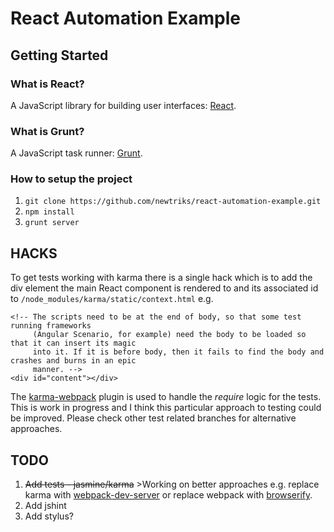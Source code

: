 # React Automation Example

## Getting Started

### What is React?

A JavaScript library for building user interfaces: [React](http://facebook.github.io/).

### What is Grunt?

A JavaScript task runner: [Grunt](http://gruntjs.com/).

### How to setup the project

1. `git clone https://github.com/newtriks/react-automation-example.git`
2. `npm install`
3. `grunt server`

## HACKS

To get tests working with karma there is a single hack which is to add the div element the main React component is rendered to and its associated id to `/node_modules/karma/static/context.html` e.g.

```
<!-- The scripts need to be at the end of body, so that some test running frameworks
     (Angular Scenario, for example) need the body to be loaded so that it can insert its magic
     into it. If it is before body, then it fails to find the body and crashes and burns in an epic
     manner. -->
<div id="content"></div>
```

The [karma-webpack](https://github.com/newtriks/karma-webpack) plugin is used to handle the *require* logic for the tests. This is work in progress and I think this particular approach to testing could be improved. Please check other test related branches for alternative approaches.

## TODO

1. ~~Add tests - jasmine/karma~~ >Working on better approaches e.g. replace karma with [webpack-dev-server](https://github.com/webpack/webpack-dev-server) or replace webpack with [browserify](http://browserify.org/).
2. Add jshint
2. Add stylus?
